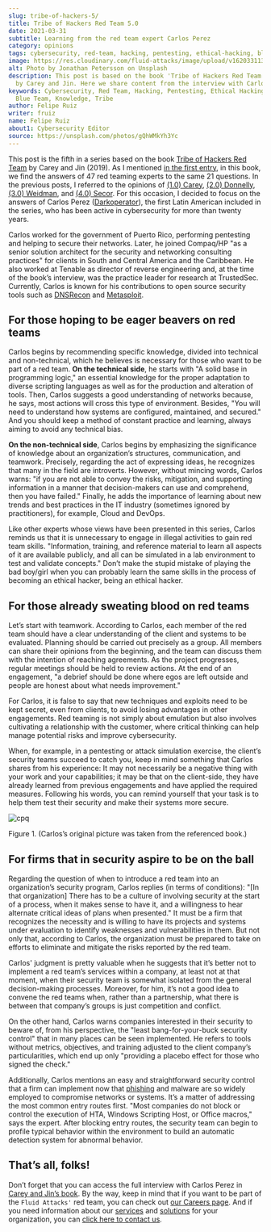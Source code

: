 ```yaml
---
slug: tribe-of-hackers-5/
title: Tribe of Hackers Red Team 5.0
date: 2021-03-31
subtitle: Learning from the red team expert Carlos Perez
category: opinions
tags: cybersecurity, red-team, hacking, pentesting, ethical-hacking, blue-team
image: https://res.cloudinary.com/fluid-attacks/image/upload/v1620331133/blog/tribe-of-hackers-5/cover_lgtcjo.webp
alt: Photo by Jonathan Petersson on Unsplash
description: This post is based on the book 'Tribe of Hackers Red Team'
  by Carey and Jin. Here we share content from the interview with Carlos Perez.
keywords: Cybersecurity, Red Team, Hacking, Pentesting, Ethical Hacking,
  Blue Team, Knowledge, Tribe
author: Felipe Ruiz
writer: fruiz
name: Felipe Ruiz
about1: Cybersecurity Editor
source: https://unsplash.com/photos/gQhWMkYh3Yc
---
```


This post is the fifth in a series based on the book [Tribe of Hackers
Red
Team](https://www.amazon.com/Tribe-Hackers-Red-Team-Cybersecurity/dp/1119643325)
by Carey and Jin (2019). As I mentioned [in the first
entry](../tribe-of-hackers-1/), in this book, we find the answers of 47
red teaming experts to the same 21 questions. In the previous posts, I
referred to the opinions of [(1.0) Carey](../tribe-of-hackers-1/),
[(2.0) Donnelly](../tribe-of-hackers-2/), [(3.0)
Weidman](../tribe-of-hackers-3/), and [(4.0)
Secor](../tribe-of-hackers-4/). For this occasion, I decided to focus on
the answers of Carlos Perez
([Darkoperator](https://twitter.com/carlos_perez?lang=en)), the first
Latin American included in the series, who has been active in
cybersecurity for more than twenty years.

Carlos worked for the government of Puerto Rico, performing pentesting
and helping to secure their networks. Later, he joined Compaq/HP "as a
senior solution architect for the security and networking consulting
practices" for clients in South and Central America and the Caribbean.
He also worked at Tenable as director of reverse engineering and, at the
time of the book’s interview, was the practice leader for research at
TrustedSec. Currently, Carlos is known for his contributions to open
source security tools such as
[DNSRecon](https://github.com/darkoperator/dnsrecon) and
[Metasploit](https://github.com/darkoperator/Metasploit-Plugins).

## For those hoping to be eager beavers on red teams

Carlos begins by recommending specific knowledge, divided into technical
and non-technical, which he believes is necessary for those who want to
be part of a red team. **On the technical side**, he starts with "A
solid base in programming logic," an essential knowledge for the proper
adaptation to diverse scripting languages as well as for the production
and alteration of tools. Then, Carlos suggests a good understanding of
networks because, he says, most actions will cross this type of
environment. Besides, "You will need to understand how systems are
configured, maintained, and secured." And you should keep a method of
constant practice and learning, always aiming to avoid any technical
bias.

**On the non-technical side**, Carlos begins by emphasizing the
significance of knowledge about an organization’s structures,
communication, and teamwork. Precisely, regarding the act of expressing
ideas, he recognizes that many in the field are introverts. However,
without mincing words, Carlos warns: "if you are not able to convey the
risks, mitigation, and supporting information in a manner that
decision-makers can use and comprehend, then you have failed." Finally,
he adds the importance of learning about new trends and best practices
in the IT industry (sometimes ignored by practitioners), for example,
Cloud and DevOps.

Like other experts whose views have been presented in this series,
Carlos reminds us that it is unnecessary to engage in illegal activities
to gain red team skills. "Information, training, and reference material
to learn all aspects of it are available publicly, and all can be
simulated in a lab environment to test and validate concepts." Don’t
make the stupid mistake of playing the bad boy/girl when you can
probably learn the same skills in the process of becoming an ethical
hacker, being an ethical hacker.

## For those already sweating blood on red teams

Let’s start with teamwork. According to Carlos, each member of the red
team should have a clear understanding of the client and systems to be
evaluated. Planning should be carried out precisely as a group. All
members can share their opinions from the beginning, and the team can
discuss them with the intention of reaching agreements. As the project
progresses, regular meetings should be held to review actions. At the
end of an engagement, "a debrief should be done where egos are left
outside and people are honest about what needs improvement."

For Carlos, it is false to say that new techniques and exploits need to
be kept secret, even from clients, to avoid losing advantages in other
engagements. Red teaming is not simply about emulation but also involves
cultivating a relationship with the customer, where critical thinking
can help manage potential risks and improve cybersecurity.

When, for example, in a pentesting or attack simulation exercise, the
client’s security teams succeed to catch you, keep in mind something
that Carlos shares from his experience: It may not necessarily be a
negative thing with your work and your capabilities; it may be that on
the client-side, they have already learned from previous engagements and
have applied the required measures. Following his words, you can remind
yourself that your task is to help them test their security and make
their systems more secure.

<div class="imgblock">

![cpq](https://res.cloudinary.com/fluid-attacks/image/upload/v1620331133/blog/tribe-of-hackers-5/cpq_nti68o.webp)

<div class="title">

Figure 1. (Carlos’s original picture was taken from the referenced book.)

</div>

</div>

## For firms that in security aspire to be on the ball

Regarding the question of when to introduce a red team into an
organization’s security program, Carlos replies (in terms of
conditions): "\[In that organization\] There has to be a culture of
involving security at the start of a process, when it makes sense to
have it, and a willingness to hear alternate critical ideas of plans
when presented." It must be a firm that recognizes the necessity and is
willing to have its projects and systems under evaluation to identify
weaknesses and vulnerabilities in them. But not only that, according to
Carlos, the organization must be prepared to take on efforts to
eliminate and mitigate the risks reported by the red team.

Carlos' judgment is pretty valuable when he suggests that it’s better
not to implement a red team’s services within a company, at least not at
that moment, when their security team is somewhat isolated from the
general decision-making processes. Moreover, for him, it’s not a good
idea to convene the red teams when, rather than a partnership, what
there is between that company’s groups is just competition and conflict.

On the other hand, Carlos warns companies interested in their security
to beware of, from his perspective, the "least bang-for-your-buck
security control" that in many places can be seen implemented. He refers
to tools without metrics, objectives, and training adjusted to the
client company’s particularities, which end up only "providing a placebo
effect for those who signed the check."

Additionally, Carlos mentions an easy and straightforward security
control that a firm can implement now that [phishing](../phishing/) and
malware are so widely employed to compromise networks or systems. It’s a
matter of addressing the most common entry routes first. "Most companies
do not block or control the execution of HTA, Windows Scripting Host, or
Office macros," says the expert. After blocking entry routes, the
security team can begin to profile typical behavior within the
environment to build an automatic detection system for abnormal
behavior.

## That’s all, folks!

Don’t forget that you can access the full interview with Carlos Perez in
[Carey and Jin’s
book](https://www.amazon.com/Tribe-Hackers-Red-Team-Cybersecurity/dp/1119643325).
By the way, keep in mind that if you want to be part of the `Fluid
Attacks'` red team, you can check out [our Careers
page](../../careers/). And if you need information about our
[services](../../services/continuous-hacking/) and
[solutions](../../solutions/) for your organization, you can [click here
to contact us](../../contact-us/).
